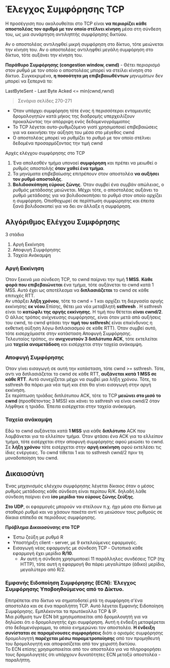 # Έλεγχος Συμφόρησης TCP

Η προσέγγιση που ακολουθείται στο TCP είναι **να περιορίζει κάθε αποστολέας τον αριθμό με τον οποίο στέλνει κίνηση** μέσα στη σύνδεση του, ως μια συνάρτηση αντιληπτής συμφόρησης δικτύου.

Αν ο αποστολέας αντιληφθεί μικρή συμφόρηση στο δίκτυο, τότε μειώνεται την κίνηση του.
Αν ο αποστολέας αντιληφθεί μεγάλη συμφόρηση στο δίκτυο, τότε αυξάνει την κίνηση του.

**Παράθυρο Συμφόρησης (congestion window, cwnd)** - Θέτει περιορισμό στον ρυθμό με τον οποίο ο αποστολέας μπορεί να στείλει κίνηση στο δίκτυο. Συγκεκριμένα, **η ποσοότητα μη επιβεβαιωθέντων** μηνυμάτων δεν μπορεί να ξεπερνά το:  

LastByteSent - Last Byte Acked <= min(cwnd,rwnd)

> Σενάρια σελίδες 270-271

- Όταν υπάρχει συμφόρηση τότε ένας ή περισσότεροι ενταμιευτές δρομολογητών κατά μήκος της διαδρομής υπερχειλίζουν προκαλώντας την απόρριψη ενός δεδομενογράμματος
- Το TCP λέγεται αυτο-ρυθμιζόμενο γιατί χρησιμοποιεί επιβεβαιώσεις για να εκκινήσει την αύξηση του μέσα στο μέγεθος cwnd
- Ο αποστολέας μπορεί να ρυθμίζει το ρυθμό με τον οποίο στέλνει δεδομένα προσαρμόζοντας την τιμή cwnd

Αρχές ελέγχου συμφόρησης στο TCP

1. Ένα απολεσθέν τμήμα υπονοεί **συμφόρηση** και πρέπει να μειωθεί ο ρυθμός αποστολής **όταν χαθεί ένα τμήμα**.
2. Τα μηνύματα επιβεβαίωσης επιτρέπουν στον αποστολέα **να αυξήσει τον ρυθμό αποστολής**.
3. **Βολιδοσκόπηση εύρους ζώνης**. Όταν συμβεί ένα συμβάν απώλειας, ο ρυθμός μετάδοσης μειώνεται. Μέχρι τότε, ο αποστολέας αυξάνει το ρυθμό μετάδοσης για να βολιδοσκοπήσει το ρυθμό στον οποίο αρχίζει η συμφόρηση. Οπισθοχωρεί σε περίπτωση συμφώρησης και έπειτα ξανά βολιδοσκοπεί για να δει αν άλλαξε η συμφόρηση.

## Αλγόριθμος Ελέγχου Συμφόρησης

3 στάδια
1. Αργή Εκκίνηση
2. Αποφυγή Συμφόρησης
3. Ταχεία Ανάκαμψη

### Αργή Εκκίνηση

Όταν ξεκινά μια σύνδεση TCP, το cwnd παίρνει την τιμή **1 MSS**. **Κάθε φορά που επιβεβαιώνεται** ένα τμήμα, τότε αυξάνεται το cwnd κατά 1 MSS. Αυτό έχει ως αποτέλεσμα να **διπλασιάζεται** το cwnd σε κάθε επιτυχές RTT.  
Αν υπάρξει **λήξη χρόνου**, τότε το cwnd = 1 και αρχίζει τη διεργασία αργής εκκίνησης **εκ νέου**.Επίσης, θέτει μια νέα μεταβλητή **ssthresh** . Η ssthresh είναι το **κατώφλι της αργής εκκίνησης**. Η τιμή που θέτεται **είναι cwnd/2**.  
Ο άλλος τρόπος ανίχνευσης συμφόρησης, είναι όταν μετά από αυξήσεις του cwnd, το cwnd φτάσει την **τιμή του ssthresh**( είναι επικίνδυνος η εκθετική αύξηση λόγω διπλασιασμού σε κάθε RTT). Όταν συμβεί αυτό, τότε εισερχόμαστε στην κατάσταση Αποφυγή Συμφόρησης.  
Τελευταίος τρόπος, αν **ανιχνευτούν 3 διπλότυπα ACK**, τότε εκτελείται μια **ταχεία αναμετάδοση** και εισέρχεται στην ταχεία ανάκαμψη.

### Αποφυγή Συμφόρησης 

Όταν γίνει εισαγωγή σε αυτή την κατάσταση, τότε cwnd >= ssthresh. Τότε, αντι να διπλασιάζεται το cwnd σε κάθε RTT, **αυξάνεται κατά 1 MSS σε κάθε RTT**. Αυτό συνεχίζεται μέχρι να συμβεί μια λήξη χρόνου. Τότε, το ssthresh θα πάρει μια νέα τιμή και έτσι θα γίνει εισαγωγή στην αργή εκκίνηση.  
Σε περίπτωση τριάδας διπλότυπου ACK, τότε το TCP **μειώνει στο μισό το cwnd** (προσθέτοντας 3 MSS) και κάνει το ssthresh να είναι cwnd/2 όταν λήφθηκε η τριάδα. Έπειτα εισέρχεται στην ταχεία ανάκαμψη.

### Ταχεία ανάκαμψη

Εδώ το cwnd αυξάνεται κατά **1 MSS** για κάθε **διπλότυπο** ACK που λαμβάνεται για το ελλείπον τμήμα. Όταν φτάσει ένα ACK για το ελλείπον τμήμα, τότε εισέρχεται στην αποφυγή συμφόρησης αφού μειώσει το cwnd.  
Σε **λήξη χρόνου** τότε εισέρχεται στην **αργή εκκίνηση** αφού εκτελέσει τις ίδιες ενέργειες. Το cwnd τίθεται 1 και το ssthresh cwnd/2 πριν τη μοναδοποίηση του cwnd.

## Δικαιοσύνη 

Ένας μηχανισμός ελέγχου συμφόρησης λέγεται δίκαιος όταν ο μέσος ρυθμός μετάδοσης κάθε σύνδεση είναι περίπου R/K. δηλαδή λάθε σύνδεση παίρνει ένα **ίσο μερίδιο του εύρους ζώνης ζεύξης**.

**Στο UDP**, οι εφαρμογές μπορούν να στείλουν π.χ. ήχο μέσα στο δίκτυο με σταθερό ρυθμό και να χάσουν πακέτα αντί να μειώσουν τους ρυθμούς σε δίκαια επίπεδα σε περιόδους συμφόρησης.

**Πρόβλημα Δικαιοσύνσης στο TCP**

- Έστω ζεύξη με ρυθμό R
- Υποστήριξη client - server, με 9 εκτελούμενες εφαρμογές.
- Εισαγωγή νέας εφαρμογής με σύνδεση TCP - Ουτοπικά κάθε εφαρμογή έχει μερίδιο **R/10**.
  - Αν αυτή η σύνδεση χρησιμοποιεί 11 παράλληλες συνδέσεις TCP (πχ HTTP), τότε αυτή η εφαρμογή θα πάρει μεγαλύτερο (άδικο) μερίδιο, μεγαλύτερο από R/2.

### Εμφανής Ειδοποίηση Συμφόρησης (ECN): Έλεγχος Συμφόρησης Υποβοηθούμενος από το Δίκτυο.

Επιτρέπεται στο δίκτυο να σηματοδοτεί ρτά τη συμφόρηση σ'ένα αποστολέα και σε ένα παραλήπτη TCP. Αυτό λέγεται Εμφανής Ειδοποίηση Συμφόρησης. Εμπλέκονται τα πρωτόκολλα TCP & IP.  
Μια ρύθμιση των ECN bit χρησιμοποιείται από δρομολογητή για να δηλώσει ότι ο δρομολογητής έχει συμφόρηση. Αυτή η ένδειξη μεταφέρεται στο δεδομενόγραμμα, το οποίο ενημερώνει τον αποστολέα. **Η ένδειξη συνίσταται σε παραμένουσες συμφορήσεις** διότι ο ορισμός συμφόρησης δρομολογητή **παρέχεται μέσω παραμετροποίησης** από τον προμηθευτή του δρομολογητή και αποφασίζεται από τον χειριστή δικτύου.  
Το ECN επίσης χρησιμοποιείται από τον αποστολέα για να πληροφορήσει τους δρομολογητές ότι υπάρχουν δυνατότητες ECN μεταξύ αποστολέα - παραλήπτη.